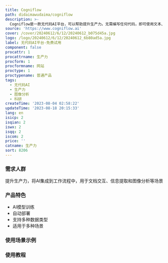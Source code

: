 ```yaml
---
title: Cogniflow
path: didaimawudaima/cogniflow
description: >-
  Cogniflow是一款无代码AI平台，可以帮助提升生产力。无需编写任何代码，即可使用文本、图像或音频创建AI模型，实现自动化信息提取、图像分析等功能。可以在Zapier或Bubble.io中使用AI。免费试用。
source: 'https://www.cogniflow.ai'
cover: /cover/20240612/6/12/20240612_b075d45a.jpg
logo: /logo/20240612/6/12/20240612_6b80ad5a.jpg
label: 无代码AI平台-免费试用
component: false
procattr: 1
procattrname: 生产力
procform: 1
procformname: 网站
proctype: 1
proctypename: 普通产品
tags:
  - 无代码AI
  - 生产力
  - 图像分析
  - 科研
createTime: '2023-08-04 02:58:22'
updateTime: '2023-08-18 20:15:33'
lang: en
isicp: 2
isqian: 2
iswx: 2
isqq: 2
iscom: 2
price: ''
catname: 生产力
sort: 8206
---
```




### 需求人群
提升生产力，将AI集成到工作流程中，用于文档交互、信息提取和图像分析等场景

### 产品特色
- AI模型训练
- 自动部署
- 支持多种数据类型
- 适用于多种场景

### 使用场景示例


### 使用教程


  
